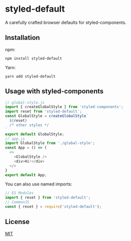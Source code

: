 # styled-default
A carefully crafted browser defaults for styled-components.

## Installation
npm:
```
npm install styled-default
```

Yarn:
```
yarn add styled-default
```


## Usage with styled-components

```js
// global-style.js
import { createGlobalStyle } from 'styled-components';
import reset from 'styled-default';
const GlobalStyle = createGlobalStyle`
  ${reset}
  /* other styles */
`
export default GlobalStyle;
// app.js
import GlobalStyle from './global-style';
const App = () => (
  <>
    <GlobalStyle />
    <div>Hi!</div>
  </>
}
export default App;
```

You can also use named imports:

```js
// ES Modules
import { reset } from 'styled-default';
// CommonJS
const { reset } = require('styled-default');
```

## License
[MIT](./LICENSE.md)
